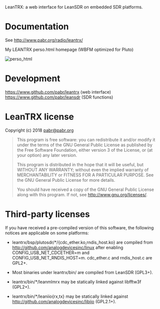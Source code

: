 LeanTRX: a web interface for LeanSDR on embedded SDR platforms.

# Documentation

See http://www.pabr.org/radio/leantrx/

My LEANTRX perso.html homepage (WBFM optimized for Pluto)

![perso_html](https://user-images.githubusercontent.com/26578895/63322696-55f6fe00-c324-11e9-8e0b-9dc85d45e42e.png)

# Development

https://www.github.com/pabr/leantrx (web interface)
https://www.github.com/pabr/leansdr (SDR functions)

# LeanTRX license

Copyright (c) 2018 <pabr@pabr.org>

> This program is free software: you can redistribute it and/or modify
> it under the terms of the GNU General Public License as published by
> the Free Software Foundation, either version 3 of the License, or
> (at your option) any later version.
> 
> This program is distributed in the hope that it will be useful,
> but WITHOUT ANY WARRANTY; without even the implied warranty of
> MERCHANTABILITY or FITNESS FOR A PARTICULAR PURPOSE.  See the
> GNU General Public License for more details.
> 
> You should have received a copy of the GNU General Public License
> along with this program.  If not, see <http://www.gnu.org/licenses/>.

# Third-party licenses

If you have received a pre-compiled version of this software, the
following notices are applicable on some platforms:

- leantrx/bsp/plutosdr/*/{cdc_ether.ko,rndis_host.ko} are compiled
  from http://github.com/analogdevicesinc/linux after enabling
  CONFIG_USB_NET_CDCETHER=m and CONFIG_USB_NET_RNDIS_HOST=m.
  cdc_ether.c and rndis_host.c are GPL2+.

- Most binaries under leantrx/bin/ are compiled from LeanSDR (GPL3+).

- leantrx/bin/*/leanmlmrx may be statically linked against
  libfftw3f (GPL2+).

- leantrx/bin/*/leaniio{rx,tx} may be statically linked against
  http://github.com/analogdevicesinc/libiio (GPL2.1+).
